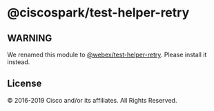 # @ciscospark/test-helper-retry

## WARNING

We renamed this module to [@webex/test-helper-retry](https://www.npmjs.com/package/@webex/test-helper-retry). Please install it instead.

## License

© 2016-2019 Cisco and/or its affiliates. All Rights Reserved.

